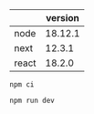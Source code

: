 |    |  version  |
| ---- | ---- |
|  node  |  18.12.1  |
|  next  |  12.3.1  |
|  react  |  18.2.0  |

```
npm ci

npm run dev
```
